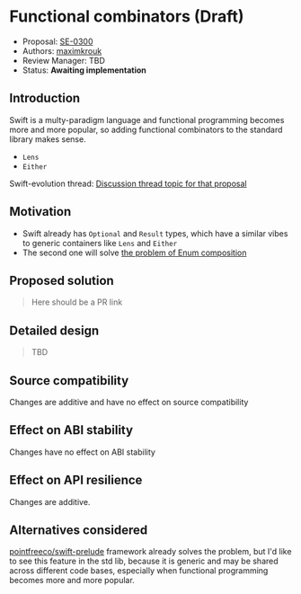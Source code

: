 # Functional combinators (Draft)

* Proposal: [SE-0300](0300-functional-combinators-to-standard-library.md)
* Authors: [maximkrouk](https://github.com/maximkrouk)
* Review Manager: TBD
* Status: **Awaiting implementation**

## Introduction

Swift is a multy-paradigm language and functional programming becomes more and more popular, so adding functional combinators to the standard library makes sense.

- `Lens`
- `Either`

Swift-evolution thread: [Discussion thread topic for that proposal](https://forums.swift.org/)

## Motivation

- Swift already has `Optional` and `Result` types, which have a similar vibes to generic containers like `Lens` and `Either`
- The second one will solve [the problem of Enum composition](https://forums.swift.org/t/pitch-enum-composition/43598)

## Proposed solution

> Here should be a PR link

## Detailed design

> TBD

## Source compatibility

Changes are additive and have no effect on source compatibility

## Effect on ABI stability

Changes have no effect on ABI stability

## Effect on API resilience

Changes are additive.

## Alternatives considered

[pointfreeco/swift-prelude](https://github.com/pointfreeco/swift-prelude#optics) framework already solves the problem, but I'd like to see this feature in the std lib, because it is generic and may be shared across different code bases, especially when functional programming becomes more and more popular.
